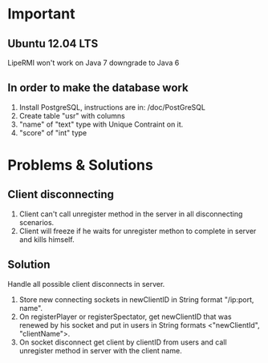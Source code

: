 Important
=========
Ubuntu 12.04 LTS
----------------
LipeRMI won't work on Java 7 downgrade to Java 6

In order to make the database work
----------------------------------
1. Install PostgreSQL, instructions are in: /doc/PostGreSQL
2. Create table "usr" with columns
3. "name" of "text" type with Unique Contraint on it.
4. "score" of "int" type
	
Problems & Solutions
====================
Client disconnecting
---------------------
1. Client can't call unregister method in the server in all disconnecting scenarios.
2. Client will freeze if he waits for unregister methon to complete in server and kills himself.

Solution
--------
Handle all possible client disconnects in server.

1. Store new connecting sockets in newClientID in String format "/ip:port, name".
2. On registerPlayer or registerSpectator, get newClientID that was renewed by his socket and put in users in String formats <"newClientId", "clientName">.
3. On socket disconnect get client by clientID from users and call unregister method in server with the client name.

